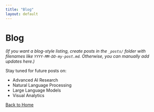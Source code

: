 ```yaml
---
title: "Blog"
layout: default
---
```


# Blog

*(If you want a blog-style listing, create posts in the `_posts/` folder with filenames like `YYYY-MM-DD-my-post.md`. Otherwise, you can manually add updates here.)*

Stay tuned for future posts on:
- Advanced AI Research
- Natural Language Processing
- Large Language Models
- Visual Analytics

[Back to Home](index.md)
